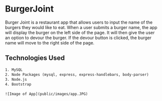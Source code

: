 # BurgerJoint

Burger Joint is a restaurant app that allows users to input the name of the burgers they would like to eat.  When a user submits a burger name, the app will display the burger on the left side of the page.  It will then give the user an option to devour the burger.  If the devour button is clicked, the burger name will move to the right side of the page.

## Technologies Used
	1. MySQL	
	2. Node Packages (mysql, express, express-handlebars, body-parser)
	3. Node.js
	4. Bootstrap

	![Image of App](public/images/app.JPG)